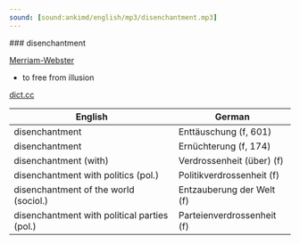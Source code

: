 ```yaml
---
sound: [sound:ankimd/english/mp3/disenchantment.mp3]
---
```


\### disenchantment

[Merriam-Webster](https://www.merriam-webster.com/dictionary/disenchantment)

- to free from illusion

[dict.cc](https://www.dict.cc/disenchantment)

| English        | German       |
| -------------- | ------------ |
| disenchantment | Enttäuschung (f, 601) |
| disenchantment | Ernüchterung (f, 174) |
| disenchantment (with) | Verdrossenheit (über) (f) |
| disenchantment with politics (pol.) | Politikverdrossenheit (f) |
| disenchantment of the world (sociol.) | Entzauberung der Welt (f) |
| disenchantment with political parties (pol.) | Parteienverdrossenheit (f) |
